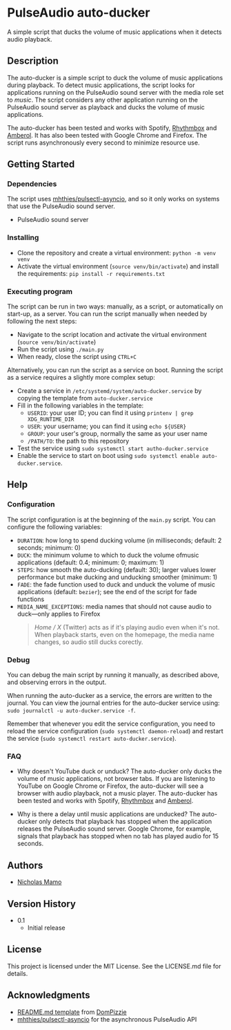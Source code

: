 # PulseAudio auto-ducker

A simple script that ducks the volume of music applications when it detects audio playback.

## Description

The auto-ducker is a simple script to duck the volume of music applications during playback.
To detect music applications, the script looks for applications running on the PulseAudio sound server with the media role set to _music_.
The script considers any other application running on the PulseAudio sound server as playback and ducks the volume of music applications.

The auto-ducker has been tested and works with Spotify, [Rhythmbox](https://wiki.gnome.org/Apps/Rhythmbox) and [Amberol](https://gitlab.gnome.org/World/amberol).
It has also been tested with Google Chrome and Firefox.
The script runs asynchronously every second to minimize resource use.

## Getting Started

### Dependencies

The script uses [mhthies/pulsectl-asyncio](mhthies/pulsectl-asyncio), and so it only works on systems that use the PulseAudio sound server.

* PulseAudio sound server

### Installing

- Clone the repository and create a virtual environment: `python -m venv venv`
- Activate the virtual environment (`source venv/bin/activate`) and install the requirements: `pip install -r requirements.txt`

### Executing program

The script can be run in two ways: manually, as a script, or automatically on start-up, as a server.
You can run the script manually when needed by following the next steps:

- Navigate to the script location and activate the virtual environment (`source venv/bin/activate`)
- Run the script using `./main.py`
- When ready, close the script using `CTRL+C`

Alternatively, you can run the script as a service on boot.
Running the script as a service requires a slightly more complex setup:

- Create a service in `/etc/systemd/system/auto-ducker.service` by copying the template from `auto-ducker.service`
- Fill in the following variables in the template:
	- `USERID`: your user ID; you can find it using `printenv | grep XDG_RUNTIME_DIR`
	- `USER`: your username; you can find it using `echo ${USER}`
	- `GROUP`: your user's group, normally the same as your user name
	- `/PATH/TO`: the path to this repository
- Test the service using `sudo systemctl start autho-ducker.service`
- Enable the service to start on boot using `sudo systemctl enable auto-ducker.service`.

## Help

### Configuration

The script configuration is at the beginning of the `main.py` script.
You can configure the following variables:

- `DURATION`: how long to spend ducking volume (in milliseconds; default: 2 seconds; minimum: 0)
- `DUCK`: the minimum volume to which to duck the volume ofmusic applications (default: 0.4; minimum: 0; maximum: 1)
- `STEPS`: how smooth the auto-ducking (default: 30); larger values lower performance but make ducking and unducking smoother (minimum: 1)
- `FADE`: the fade function used to duck and unduck the volume of music applications (default: `bezier`); see the end of the script for fade functions
- `MEDIA_NAME_EXCEPTIONS`: media names that should not cause audio to duck—only applies to Firefox
  > _Home / X_ (Twitter) acts as if it's playing audio even when it's not.
  > When playback starts, even on the homepage, the media name changes, so audio still ducks corectly.

### Debug

You can debug the main script by running it manually, as described above, and observing errors in the output.

When running the auto-ducker as a service, the errors are written to the journal.
You can view the journal entries for the auto-ducker service using: `sudo journalctl -u auto-ducker.service -f`.

Remember that whenever you edit the service configuration, you need to reload the service configuration (`sudo systemctl daemon-reload`) and restart the service (`sudo systemctl restart auto-ducker.service`).

### FAQ

- Why doesn't YouTube duck or unduck?
  The auto-ducker only ducks the volume of music applications, not browser tabs.
  If you are listening to YouTube on Google Chrome or Firefox, the auto-ducker will see a browser with audio playback, not a music player.
  The auto-ducker has been tested and works with Spotify, [Rhythmbox](https://wiki.gnome.org/Apps/Rhythmbox) and [Amberol](https://gitlab.gnome.org/World/amberol).

- Why is there a delay until music applications are unducked?
  The auto-ducker only detects that playback has stopped when the application releases the PulseAudio sound server.
  Google Chrome, for example, signals that playback has stopped when no tab has played audio for 15 seconds.

## Authors

- [Nicholas Mamo](https://github.com/NicholasMamo/)

## Version History

- 0.1
	- Initial release

## License

This project is licensed under the MIT License.
See the LICENSE.md file for details.

## Acknowledgments

* [README.md template](https://gist.github.com/DomPizzie/7a5ff55ffa9081f2de27c315f5018afc) from [DomPizzie](https://gist.github.com/DomPizzie)
* [mhthies/pulsectl-asyncio](mhthies/pulsectl-asyncio) for the asynchronous PulseAudio API
